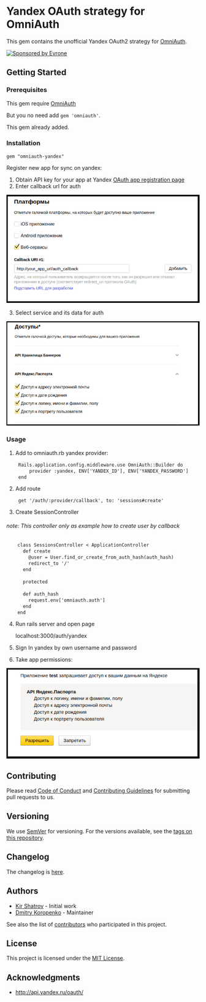 # Yandex OAuth strategy for OmniAuth

This gem contains the unofficial Yandex OAuth2 strategy for [OmniAuth](http://github.com/intridea/omniauth).

<a href="https://evrone.com/?utm_source=github.com">
  <img src="https://evrone.com/logo/evrone-sponsored-logo.png"
       alt="Sponsored by Evrone" width="231">
</a>

## Getting Started
### Prerequisites

This gem require [OmniAuth](http://github.com/intridea/omniauth)

But you no need add `gem 'omniauth'`.

This gem already added. 

### Installation

    gem "omniauth-yandex"
    
Register new app for sync on yandex:

1. Obtain API key for your app at Yandex [OAuth app registration page](https://oauth.yandex.ru/client/new)
2. Enter callback url for auth

![](readme_content/image/callback_url.png)

3. Select service and its data for auth

![](readme_content/image/checkers.png)

### Usage

1. Add to omniauth.rb yandex provider:
    
        Rails.application.config.middleware.use OmniAuth::Builder do
            provider :yandex, ENV['YANDEX_ID'], ENV['YANDEX_PASSWORD']
        end
        
2. Add route 

        get '/auth/:provider/callback', to: 'sessions#create'
        
3. Create SessionController
###### note: This controller only as example how to create user by callback 

        class SessionsController < ApplicationController
          def create
            @user = User.find_or_create_from_auth_hash(auth_hash)
            redirect_to '/'
          end
        
          protected
        
          def auth_hash
            request.env['omniauth.auth']
          end
        end

4. Run rails server and open page

    localhost:3000/auth/yandex
    
5. Sign In yandex by own username and password
6. Take app permissions:

![](readme_content/image/permissions.png)

## Contributing

Please read [Code of Conduct](CODE-OF-CONDUCT.md) and [Contributing Guidelines](CONTRIBUTING.md) for submitting pull requests to us.

## Versioning

We use [SemVer](http://semver.org/) for versioning. For the versions available, 
see the [tags on this repository](https://github.com/evrone/omniauth-yandex/tags). 

## Changelog

The changelog is [here](CHANGELOG.md).

## Authors

* [Kir Shatrov](https://github.com/kirs) - Initial work
* [Dmitry Koropenko](https://github.com/smalew) - Maintainer

See also the list of [contributors](https://github.com/evrone/omniauth-yandex/contributors) who participated in this project.

## License

This project is licensed under the [MIT License](LICENSE).

## Acknowledgments

* http://api.yandex.ru/oauth/
